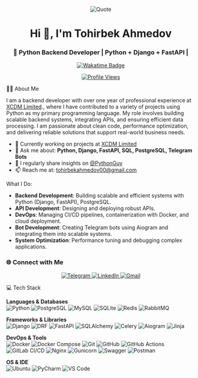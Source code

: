 <p align="center">
  <img src="https://quotes-github-readme.vercel.app/api?type=horizontal&theme=radical&layout=compact" alt="Quote" />
</p>
<h1 align="center">Hi 👋, I'm Tohirbek Ahmedov </h1>
<h3 align="center">🔧 Python Backend Developer | Python + Django + FastAPI | </h3>

<p align="center">
  <a href="https://wakatime.com/@Tohirbek04" target="_blank">
    <img src="https://wakatime.com/badge/user/db09ea1e-a9cf-4643-a860-074ea73193d3.svg" alt="Wakatime Badge" />
  </a>
</p>

<p align="center">
  <a href="https://profile-counter.glitch.me/Tohirbek04" target="_blank">
    <img src="https://profile-counter.glitch.me/Tohirbek04/count.svg" alt="Profile Views" />
  </a>
</p>

🧑‍💻 About Me

I am a backend developer with over one year of professional experience at [XCDM Limited](https://xcdm.ai)., where I have contributed to a variety of projects using Python as my primary programming language. My role involves building scalable backend systems, integrating APIs, and ensuring efficient data processing. I am passionate about clean code, performance optimization, and delivering reliable solutions that support real-world business needs.

- 🔭 Currently working on projects at [XCDM Limited](https://xcdm.ai)
- 💬 Ask me about: **Python, Django, FastAPI, SQL, PostgreSQL, Telegram Bots**
- 📰 I regularly share insights on [@PythonGuy](https://t.me/PythonGuy)
- 📫 Reach me at: [tohirbekahmedov00@gmail.com](mailto:tohirbekahmedov00@gmail.com)


What I Do:

- **Backend Development**: Building scalable and efficient systems with Python (Django, FastAPI), PostgreSQL.
- **API Development**: Designing and deploying robust APIs.
- **DevOps**: Managing CI/CD pipelines, containerization with Docker, and cloud deployment.
- **Bot Development**: Creating Telegram bots using Aiogram and integrating them into scalable systems.
- **System Optimization**: Performance tuning and debugging complex applications.


### 🌐 Connect with Me

<p align="center">
  <a href="https://py_ninja" target="_blank">
    <img src="https://img.shields.io/badge/Telegram-1DA1F2?style=flat&logo=telegram&logoColor=white" alt="Telegram" />
  </a>
  <a href="https://linkedin.com/in/tohirbek-ahmedov-863bb031a" target="_blank">
    <img src="https://img.shields.io/badge/LinkedIn-0077B5?style=flat&logo=linkedin&logoColor=white" alt="LinkedIn" />
  </a>
  <a href="mailto:tohirbekahmedov00@gmail.com" target="_blank">
    <img src="https://img.shields.io/badge/Gmail-D14836?style=flat&logo=gmail&logoColor=white" alt="Gmail" />
  </a>
</p>


💻 Tech Stack

**Languages & Databases**  
![Python](https://img.shields.io/badge/Python-3670A0?style=flat&logo=python&logoColor=ffdd54)
![PostgreSQL](https://img.shields.io/badge/PostgreSQL-336791?style=flat&logo=postgresql&logoColor=white)
![MySQL](https://img.shields.io/badge/MySQL-003B57?style=flat&logo=mysql&logoColor=white)
![SQLite](https://img.shields.io/badge/SQLite-003B57?style=flat&logo=sqlite&logoColor=white)
![Redis](https://img.shields.io/badge/Redis-DD0031?style=flat&logo=redis&logoColor=white)
![RabbitMQ](https://img.shields.io/badge/RabbitMQ-FF6600?style=flat&logo=rabbitmq&logoColor=white)

**Frameworks & Libraries**  
![Django](https://img.shields.io/badge/Django-092E20?style=flat&logo=django&logoColor=white)
![DRF](https://img.shields.io/badge/DRF-ff1709?style=flat&logo=django&logoColor=white)
![FastAPI](https://img.shields.io/badge/FastAPI-005571?style=flat&logo=fastapi&logoColor=white)
![SQLAlchemy](https://img.shields.io/badge/SQLAlchemy-E95420?style=flat&logo=SQLAlchemy)
![Celery](https://img.shields.io/badge/Celery-37814A?style=flat&logo=celery&logoColor=white)
![Aiogram](https://img.shields.io/badge/Aiogram-0F87FF?style=flat&logo=telegram&logoColor=white)
![Jinja](https://img.shields.io/badge/Jinja-000000?style=flat&logo=jinja&logoColor=white)

**DevOps & Tools**  
![Docker](https://img.shields.io/badge/Docker-0db7ed?style=flat&logo=docker&logoColor=white)
![Docker Compose](https://img.shields.io/badge/Docker--Compose-0db7ed?style=flat&logo=docker&logoColor=white)
![Git](https://img.shields.io/badge/Git-F05032?style=flat&logo=git&logoColor=white)
![GitHub](https://img.shields.io/badge/GitHub-181717?style=flat&logo=github&logoColor=white)
![GitHub Actions](https://img.shields.io/badge/GitHub%20Actions-2088FF?style=flat&logo=github-actions&logoColor=white)
![GitLab CI/CD](https://img.shields.io/badge/GitLab%20CI%2FCD-181717?style=flat&logo=gitlab&logoColor=white)
![Nginx](https://img.shields.io/badge/Nginx-009639?style=flat&logo=nginx&logoColor=white)
![Gunicorn](https://img.shields.io/badge/Gunicorn-298729?style=flat&logo=gunicorn&logoColor=white)
![Swagger](https://img.shields.io/badge/Swagger-85EA2D?style=flat&logo=swagger&logoColor=white)
![Postman](https://img.shields.io/badge/Postman-FF6C37?style=flat&logo=postman&logoColor=white)

**OS & IDE**  
![Ubuntu](https://img.shields.io/badge/Ubuntu-E95420?style=flat&logo=ubuntu&logoColor=white)
![PyCharm](https://img.shields.io/badge/PyCharm-black?style=flat&logo=pycharm&logoColor=green)
![VS Code](https://img.shields.io/badge/VS%20Code-0078d4?style=flat&logo=visualstudiocode&logoColor=white)

